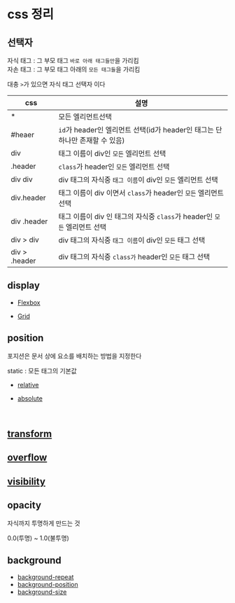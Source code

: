 # css 정리

## 선택자

자식 태그 : 그 부모 태그 `바로 아래 태그들만`을 가리킴<br>
자손 태그 : 그 부모 태그 아래의 `모든 태그들`을 가리킴

대충 `>`가 있으면 자식 태그 선택자 이다

css|설명
--|--
*|모든 엘리먼트선택
#heaer|`id`가 header인 엘리먼트 선택(id가 header인 태그는 단 하나만 존재할 수 있음)
div|태그 이름이 div인 `모든` 엘리먼트 선택
.header|`class`가 header인 `모든` 엘리먼트 선택
div div|div 태그의 자식중 `태그 이름`이 div인 `모든` 엘리먼트 선택
div.header|태그 이름이 div 이면서 `class`가 header인 `모든` 엘리먼트 선택
div .header|태그 이름이 div 인 태그의 자식중 `class`가 header인 `모든` 엘리먼트 선택
div > div|div 태그의 자식중 `태그 이름`이 div인 `모든` 태그 선택
div > .header|div 태그의 자식중 `class가` header인 `모든` 태그 선택


## display

- [Flexbox](flexbox.md)

- [Grid](grid.md)

## position

포지션은 문서 상에 요소를 배치하는 방법을 지정한다

static : 모든 태그의 기본값

- [relative](relative.md)

- [absolute](absolute.md)

<br>

## [transform](transform.md)

## [overflow](overflow.md)

## [visibility](visibility.md)

## opacity

자식까지 투명하게 만드는 것

0.0(투명) ~ 1.0(불투명)

## background

- [background-repeat](background-repeat.md)
- [background-position](background-position.md)
- [background-size](background-size.md)

